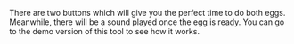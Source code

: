 There are two buttons which will give you the perfect time to do both eggs. Meanwhile, there will be a sound played once the egg is ready. You can go to the demo version of this tool to see how it works.
